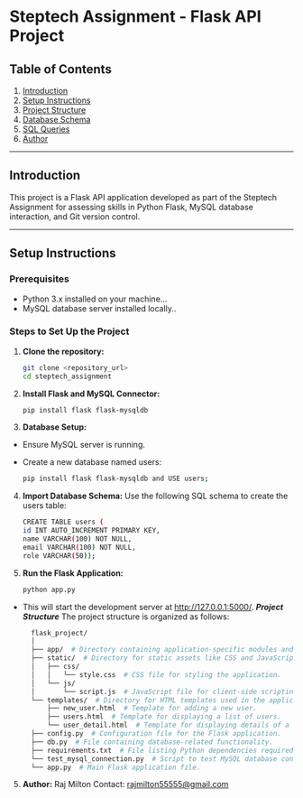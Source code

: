 # Steptech Assignment - Flask API Project

## Table of Contents

1. [Introduction](#introduction)
2. [Setup Instructions](#setup-instructions)
3. [Project Structure](#project-structure)
4. [Database Schema](#database-schema)
5. [SQL Queries](#sql-queries)
6. [Author](#author)


----

## Introduction

This project is a Flask API application developed as part of the Steptech Assignment for assessing skills in Python Flask, MySQL database interaction, and Git version control.

---

## Setup Instructions

### Prerequisites

- Python 3.x installed on your machine...
- MySQL database server installed locally..

### Steps to Set Up the Project

1. **Clone the repository:**

   ```bash
   git clone <repository_url>
   cd steptech_assignment

2. **Install Flask and MySQL Connector:**

   ```bash
   pip install flask flask-mysqldb

3. **Database Setup:**
  * Ensure MySQL server is running.
  * Create a new database named users:
    
    ```bash
    pip install flask flask-mysqldb and USE users;

4. **Import Database Schema:**
Use the following SQL schema to create the users table:

    ```bash
    CREATE TABLE users (
    id INT AUTO_INCREMENT PRIMARY KEY,
    name VARCHAR(100) NOT NULL,
    email VARCHAR(100) NOT NULL,
    role VARCHAR(50));

5. **Run the Flask Application:**

   ```bash
   python app.py
   
  * This will start the development server at http://127.0.0.1:5000/.
***Project Structure***
The project structure is organized as follows:

    ```bash
      flask_project/
      │
      ├── app/  # Directory containing application-specific modules and packages.
      ├── static/  # Directory for static assets like CSS and JavaScript files.
      │   ├── css/
      │   │   └── style.css  # CSS file for styling the application.
      │   └── js/
      │       └── script.js  # JavaScript file for client-side scripting.
      └── templates/  # Directory for HTML templates used in the application.
          ├── new_user.html  # Template for adding a new user.
          ├── users.html  # Template for displaying a list of users.
          └── user_detail.html  # Template for displaying details of a user.
      ├── config.py  # Configuration file for the Flask application.
      ├── db.py  # File containing database-related functionality.
      ├── requirements.txt  # File listing Python dependencies required for the project.
      └── test_mysql_connection.py  # Script to test MySQL database connection.
      └── app.py  # Main Flask application file.  

5. **Author:**
Raj Milton
Contact: rajmilton55555@gmail.com
